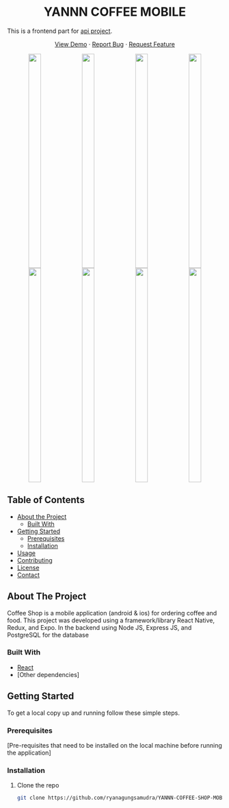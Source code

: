 # <h1 align="center">YANNN COFFEE MOBILE</h1>
This is a frontend part for [api project](https://github.com/ryanagungsamudra/backend-yannn-coffee-shop).

 <p align="center">
    <a href="https://drive.google.com/file/d/1SKfoa8qEeTilyXvMpFRS9qi3ErmEOibL/view?usp=sharing">View Demo</a>
    ·
    <a href="https://github.com/ryanagungsamudra/YANNN-COFFEE-SHOP-MOBILE/issues">Report Bug</a>
    ·
    <a href="https://github.com/ryanagungsamudra/YANNN-COFFEE-SHOP-MOBILE/pulls">Request Feature</a>
  </p>
<div align="center" width"100%">
  <img align="center" width="24%" height="500px" src="https://user-images.githubusercontent.com/115606537/224935307-fd1a5614-43de-4469-8623-d95002ca7470.png"/>
  <img align="center" width="24%" height="500px" src="https://user-images.githubusercontent.com/115606537/224939214-fc94182b-274f-465a-b0a4-174accef6648.png"/>
  <img align="center" width="24%" height="500px" src="https://user-images.githubusercontent.com/115606537/224939170-40af1226-87d7-49af-b385-07e6b9b181eb.png"/>
  <img align="center" width="24%" height="500px" src="https://user-images.githubusercontent.com/115606537/224937614-485ee370-bc09-4404-bbb3-861e943ca13d.png"/>
  <img align="center" width="24%" height="500px" src="https://user-images.githubusercontent.com/115606537/224938578-16aa7f23-2d2b-4f76-aa4b-8ed62dd2e258.png"/>
  <img align="center" width="24%" height="500px" src="https://user-images.githubusercontent.com/115606537/224937949-534b2272-ec91-4323-9dbc-a58472ba4aa7.png"/>
  <img align="center" width="24%" height="500px" src="https://user-images.githubusercontent.com/115606537/224938397-8c4fbb3a-cb91-45ed-ae68-414415b277c5.png"/>
  <img align="center" width="24%" height="500px" src="https://user-images.githubusercontent.com/115606537/224935355-8156cbf9-cf6b-4d87-9abc-3082c152fbd4.png"/>
</div>

## Table of Contents

- [About the Project](#about-the-project)
  - [Built With](#built-with)
- [Getting Started](#getting-started)
  - [Prerequisites](#prerequisites)
  - [Installation](#installation)
- [Usage](#usage)
- [Contributing](#contributing)
- [License](#license)
- [Contact](#contact)

## About The Project

Coffee Shop is a mobile application (android & ios) for ordering coffee and food. This project was developed using a framework/library React Native, Redux, and Expo. In the backend using Node JS, Express JS, and PostgreSQL for the database

### Built With

- [React](https://reactjs.org/)
- [Other dependencies]

## Getting Started

To get a local copy up and running follow these simple steps.

### Prerequisites

[Pre-requisites that need to be installed on the local machine before running the application]

### Installation

1. Clone the repo
   ```sh
   git clone https://github.com/ryanagungsamudra/YANNN-COFFEE-SHOP-MOBILE.git
